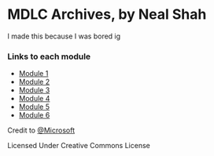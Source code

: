 # MDLC Archives, by Neal Shah
I made this because I was bored ig


### Links to each module
* [Module 1]()
* [Module 2]()
* [Module 3]()
* [Module 4]()
* [Module 5]()
* [Module 6]()

Credit to [@Microsoft](https://github.com/microsoft)

Licensed Under Creative Commons License

